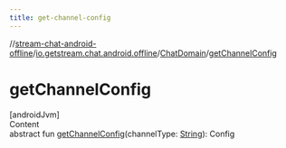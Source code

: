 ```yaml
---
title: get-channel-config
---
```

//[stream-chat-android-offline](../../../index.md)/[io.getstream.chat.android.offline](../index.md)/[ChatDomain](index.md)/[getChannelConfig](getChannelConfig.md)



# getChannelConfig  
[androidJvm]  
Content  
abstract fun [getChannelConfig](getChannelConfig.md)(channelType: [String](https://kotlinlang.org/api/latest/jvm/stdlib/kotlin/-string/index.html)): Config  



